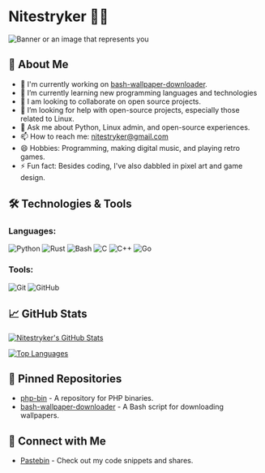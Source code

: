 # Nitestryker 👨‍💻

![Banner or an image that represents you](https://img.shields.io/badge/nitestryker-0e0b15?style=for-the-badge&logo=github&logoColor=0e0b15&label=Github&labelColor=373639&color=646366)

## 🌱 About Me

- 🔭 I'm currently working on [bash-wallpaper-downloader](https://github.com/nitestryker/bash-wallpaper-downloader).
- 🌱 I’m currently learning new programming languages and technologies
- 👯 I am looking to collaborate on open source projects.
- 🤔 I’m looking for help with open-source projects, especially those related to Linux.
- 💬 Ask me about Python, Linux admin, and open-source experiences.
- 📫 How to reach me: [nitestryker@gmail.com](mailto:nitestryker@gmail.com)
- 😄 Hobbies: Programming, making digital music, and playing retro games.
- ⚡ Fun fact: Besides coding, I've also dabbled in pixel art and game design.

## 🛠️ Technologies & Tools

### Languages:
![Python](https://img.shields.io/badge/-Python-3776AB?style=flat&logo=python&logoColor=white)
![Rust](https://img.shields.io/badge/-Rust-000000?style=flat&logo=rust&logoColor=white)
![Bash](https://img.shields.io/badge/-Bash-4EAA25?style=flat&logo=gnu-bash&logoColor=white)
![C](https://img.shields.io/badge/-C-A8B9CC?style=flat&logo=c&logoColor=white)
![C++](https://img.shields.io/badge/-C++-00599C?style=flat&logo=c%2B%2B&logoColor=white)
![Go](https://img.shields.io/badge/-Go-00ADD8?style=flat&logo=go&logoColor=white)

### Tools:
![Git](https://img.shields.io/badge/-Git-F05032?style=flat&logo=git&logoColor=white)
![GitHub](https://img.shields.io/badge/-GitHub-181717?style=flat&logo=github&logoColor=white)

## 📈 GitHub Stats

[![Nitestryker's GitHub Stats](https://github-readme-stats.vercel.app/api?username=nitestryker&show_icons=true&theme=radical)](https://github.com/nitestryker)

[![Top Languages](https://github-readme-stats.vercel.app/api/top-langs/?username=nitestryker&layout=compact&theme=radical)](https://github.com/nitestryker)

## 📌 Pinned Repositories

- [php-bin](https://github.com/nitestryker/php-bin) - A repository for PHP binaries.
- [bash-wallpaper-downloader](https://github.com/nitestryker/bash-wallpaper-downloader) - A Bash script for downloading wallpapers.

## 🤝 Connect with Me

- [Pastebin](http://pastebin.com/u/nitestryker) - Check out my code snippets and shares.


